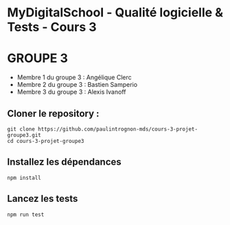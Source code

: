 # MyDigitalSchool - Qualité logicielle & Tests - Cours 3

# GROUPE 3

  - Membre 1 du groupe 3 : Angélique Clerc
  - Membre 2 du groupe 3 : Bastien Samperio
  - Membre 3 du groupe 3 : Alexis Ivanoff


## Cloner le repository :

```
git clone https://github.com/paulintrognon-mds/cours-3-projet-groupe3.git
cd cours-3-projet-groupe3
```

## Installez les dépendances

```
npm install
```

## Lancez les tests

```
npm run test
```
